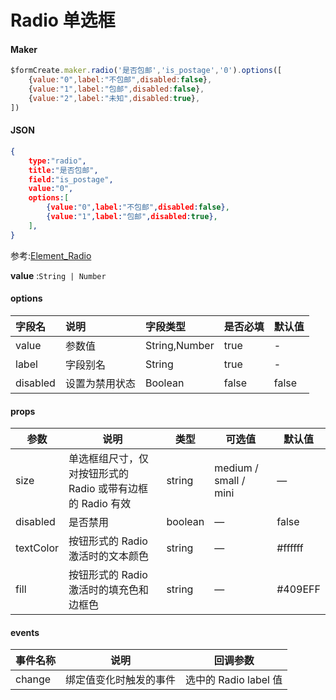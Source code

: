 # Radio 单选框

#### Maker
```js
$formCreate.maker.radio('是否包邮','is_postage','0').options([
    {value:"0",label:"不包邮",disabled:false},
    {value:"1",label:"包邮",disabled:false},
    {value:"2",label:"未知",disabled:true},
])
```

#### JSON
```json
{
    type:"radio",
    title:"是否包邮",
    field:"is_postage",
    value:"0",
    options:[
        {value:"0",label:"不包邮",disabled:false},
        {value:"1",label:"包邮",disabled:true},
    ],
}
```

参考:[Element_Radio](http://element-cn.eleme.io/#/zh-CN/component/radio)

**value** :`String | Number`


#### options

| **字段名** | **说明** | **字段类型** | **是否必填** | **默认值** |
| :--- | :--- | :--- | :--- | :--- |
| value | 参数值 | String,Number | true | - |
| label | 字段别名 | String | true | - |
| disabled | 设置为禁用状态 | Boolean | false | false |

#### props

| 参数       | 说明                                                       | 类型    | 可选值                | 默认值  |
| ---------- | ---------------------------------------------------------- | ------- | --------------------- | ------- |
| size       | 单选框组尺寸，仅对按钮形式的 Radio 或带有边框的 Radio 有效 | string  | medium / small / mini | —       |
| disabled   | 是否禁用                                                   | boolean | —                     | false   |
| textColor | 按钮形式的 Radio 激活时的文本颜色                          | string  | —                     | #ffffff |
| fill       | 按钮形式的 Radio 激活时的填充色和边框色                    | string  | —                     | #409EFF |

#### events

| 事件名称 | 说明                   | 回调参数              |
| -------- | ---------------------- | --------------------- |
| change   | 绑定值变化时触发的事件 | 选中的 Radio label 值 |

